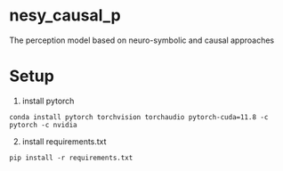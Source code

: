 # nesy_causal_p
The perception model based on neuro-symbolic and causal approaches


# Setup

1. install pytorch
```
conda install pytorch torchvision torchaudio pytorch-cuda=11.8 -c pytorch -c nvidia
```
2. install requirements.txt
``` 
pip install -r requirements.txt
```

